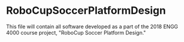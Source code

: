 # RoboCupSoccerPlatformDesign

This file will contain all software developed as a part of the 2018 ENGG 4000 course project, "RoboCup Soccer Platform Design."

